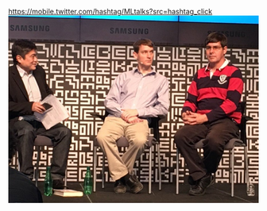 https://mobile.twitter.com/hashtag/MLtalks?src=hashtag_click
![](https://github.com/MicrohexHQ/ml-agents/blob/master/U/AI/ArtBoard%20Image%20(554).jpg)

